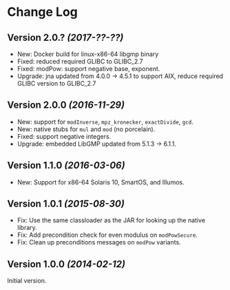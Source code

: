 Change Log
==========

Version 2.0.? *(2017-??-??)*
----------------------------

 * New: Docker build for linux-x86-64 libgmp binary
 * Fixed: reduced required GLIBC to GLIBC_2.7
 * Fixed: modPow: support negative base, exponent.
 * Upgrade: jna updated from 4.0.0 -> 4.5.1 to support AIX, reduce required GLIBC version to GLIBC_2.7

Version 2.0.0 *(2016-11-29)*
----------------------------

 * New: support for `modInverse`, `mpz_kronecker`, `exactDivide`, `gcd`.
 * New: native stubs for `mul` and `mod` (no porcelain).
 * Fixed: support negative integers.
 * Upgrade: embedded LibGMP updated from 5.1.3 -> 6.1.1.


Version 1.1.0 *(2016-03-06)*
----------------------------

 * New: Support for x86-64 Solaris 10, SmartOS, and Illumos.


Version 1.0.1 *(2015-08-30)*
----------------------------

 * Fix: Use the same classloader as the JAR for looking up the native library.
 * Fix: Add precondition check for even modulus on `modPowSecure`.
 * Fix: Clean up preconditions messages on `modPow` variants.


Version 1.0.0 *(2014-02-12)*
----------------------------

Initial version.

